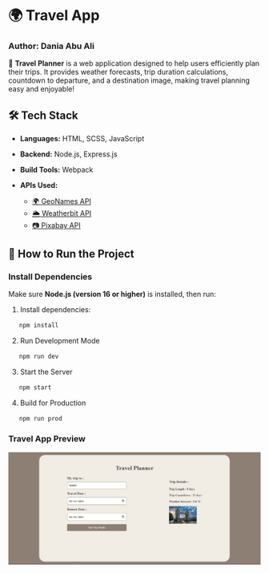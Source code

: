 # 🌍 Travel App

### **Author: Dania Abu Ali**

🚀 **Travel Planner** is a web application designed to help users efficiently plan their trips. It provides weather forecasts, trip duration calculations, countdown to departure, and a destination image, making travel planning easy and enjoyable!

## 🛠 **Tech Stack**

- **Languages:** HTML, SCSS, JavaScript
- **Backend:** Node.js, Express.js
- **Build Tools:** Webpack
- **APIs Used:**

  - [🌍 GeoNames API](http://www.geonames.org/)
  - [🌦 Weatherbit API](https://www.weatherbit.io/)
  - [📷 Pixabay API](https://pixabay.com/)

## 🚀 **How to Run the Project**

### **Install Dependencies**

Make sure **Node.js (version 16 or higher)** is installed, then run:

1. Install dependencies:
 ```bash
    npm install
   ```
2. Run Development Mode
 ```bash
    npm run dev
   ```  
3. Start the Server
```bash
   npm start
  ```
4. Build for Production
```bash
   npm run prod
 ```
 ### **Travel App Preview**
 ![Project Screenshot](image.png)
 
